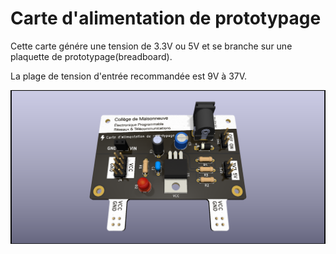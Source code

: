 # Carte d'alimentation de prototypage

Cette carte génére une tension de 3.3V ou 5V et se branche sur une plaquette de prototypage(breadboard).

La plage de tension d'entrée recommandée est 9V à 37V.
 
 ![Carte d'alimentation de prototypage](documentation/breadboard_psu.png)
